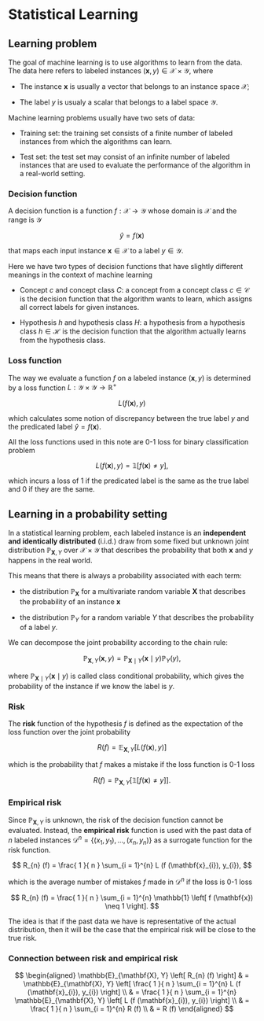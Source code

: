 # Statistical Learning

## Learning problem

The goal of machine learning is to use algorithms to learn from the data.
The data here refers to labeled instances $(\mathbf{x}, y) \in \mathcal{X} \times \mathcal{Y}$, 
where

- The instance $\mathbf{x}$ is usually a vector that belongs to an instance space $\mathcal{X}$;

- The label $y$ is usualy a scalar that belongs to a label space $\mathcal{Y}$. 

Machine learning problems usually have two sets of data:

- Training set: the training set consists of a finite number of labeled instances from which the algorithms can learn. 

- Test set: the test set may consist of an infinite number of labeled instances that are used to evaluate the performance of the algorithm in a real-world setting. 

### Decision function

A decision function is a function $f: \mathcal{X} \to \mathcal{Y}$ whose domain is $\mathcal{X}$ and the range is $\mathcal{Y}$ 

$$
\hat{y} = f (\mathbf{x})
$$

that maps each input instance $\mathbf{x} \in \mathcal{X}$ to a label $y \in \mathcal{Y}$. 

Here we have two types of decision functions that have slightly different meanings in the context of machine learning

- Concept $c$ and concept class $C$: a concept from a concept class $c \in \mathcal{C}$ is the decision function that the algorithm wants to learn, which assigns all correct labels for given instances.

- Hypothesis $h$ and hypothesis class $H$: a hypothesis from a hypothesis class $h \in \mathcal{H}$ is the decision function that the algorithm actually learns from the hypothesis class. 

### Loss function

The way we evaluate a function $f$ on a labeled instance $(\mathbf{x}, y)$ is determined by a loss function $L: \mathcal{Y} \times \mathcal{Y} \to \mathbb{R}^{+}$ 

$$
L (f (\mathbf{x}), y)
$$

which calculates some notion of discrepancy between the true label $y$ and the predicated label $\hat{y} = f (\mathbf{x})$. 

All the loss functions used in this note are 0-1 loss for binary classification problem

$$
L (f (\mathbf{x}), y) = \mathbb{1} \left[
    f (\mathbf{x}) \neq y
\right],
$$

which incurs a loss of 1 if the predicated label is the same as the true label and 0 if they are the same.

## Learning in a probability setting

In a statistical learning problem, 
each labeled instance is an **independent and identically distributed** (i.i.d.) draw from some fixed but unknown joint distribution $\mathbb{P}_{\mathbf{X}, Y}$ over $\mathcal{X} \times \mathcal{Y}$ that describes the probability that both $\mathbf{x}$ and $y$ happens in the real world.

This means that there is always a probability associated with each term:

- the distribution $\mathbb{P}_{\mathbf{X}}$ for a multivariate random variable $\mathbf{X}$ that describes the probability of an instance $\mathbf{x}$

- the distribution $\mathbb{P}_{Y}$ for a random variable $Y$ that describes the probability of a label $y$.

We can decompose the joint probability according to the chain rule:

$$ 
\mathbb{P}_{\mathbf{X}, Y}(\mathbf{x}, y) = \mathbb{P}_{\mathbf{X} \mid Y}(\mathbf{x} \mid y) \mathbb{P}_{Y}(y), 
$$

where $\mathbb{P}_{\mathbf{X} \mid Y}(\mathbf{x} \mid y)$ is called class conditional probability, which gives the probability of the instance if we know the label is $y$.

### Risk

The **risk** function of the hypothesis $f$ is defined as the expectation of the loss function over the joint probability

$$
R (f) = \mathbb{E}_{\mathbf{X}, Y} \left[
    L (f (\mathbf{x}), y)
\right]
$$

which is the probability that $f$ makes a mistake if the loss function is 0-1 loss

$$
R (f) = \mathbb{P}_{\mathbf{X}, Y} \left[
    \mathbb{1} \left[
        f (\mathbf{x}) \neq y
    \right]
\right].
$$

### Empirical risk

Since $\mathbb{P}_{\mathbf{X}, Y}$ is unknown,
the risk of the decision function cannot be evaluated. 
Instead, the **empirical risk** function is used with the past data of $n$ labeled instances $\mathcal{D}^{n} = \{ (x_{1}, y_{1}), \dots, (x_{n}, y_{n}) \}$ as a surrogate function for the risk function.

$$
R_{n} (f) = \frac{ 1 }{ n } \sum_{i = 1}^{n} L (f (\mathbf{x}_{i}), y_{i}),
$$

which is the average number of mistakes $f$ made in $\mathcal{D}^{n}$ if the loss is 0-1 loss

$$
R_{n} (f) = \frac{ 1 }{ n } \sum_{i = 1}^{n} \mathbb{1} \left[
    f (\mathbf{x}) \neq 1
\right].
$$

The idea is that if the past data we have is representative of the actual distribution, 
then it will be the case that the empirical risk will be close to the true risk.

### Connection between risk and empirical risk

$$
\begin{aligned}
\mathbb{E}_{\mathbf{X}, Y} \left[
    R_{n} (f)
\right] & = \mathbb{E}_{\mathbf{X}, Y} \left[
    \frac{ 1 }{ n } \sum_{i = 1}^{n} L (f (\mathbf{x}_{i}), y_{i})
\right]
\\
& = \frac{ 1 }{ n } \sum_{i = 1}^{n} \mathbb{E}_{\mathbf{X}, Y} \left[
    L (f (\mathbf{x}_{i}), y_{i})
\right]
\\
& = \frac{ 1 }{ n } \sum_{i = 1}^{n} R (f)
\\
& = R (f)
\end{aligned}
$$